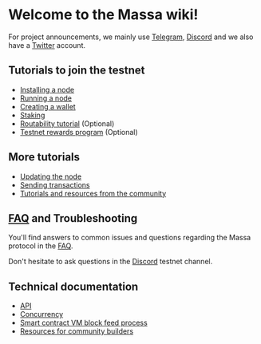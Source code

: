 # Welcome to the Massa wiki!

For project announcements, we mainly use
[Telegram](https://t.me/massanetwork), [Discord](https://discord.com/invite/massa) and we also have a [Twitter](https://twitter.com/MassaLabs) account.

## Tutorials to join the testnet

-   [Installing a node](install)
-   [Running a node](run)
-   [Creating a wallet](wallet)
-   [Staking](staking)
-   [Routability tutorial](routability) (Optional)
-   [Testnet rewards program](testnet_rules) (Optional)

## More tutorials

-   [Updating the node](update)
-   [Sending transactions](transaction)
-   [Tutorials and resources from the community](Community-Ressources)

## [FAQ](faq) and Troubleshooting

You'll find answers to common issues and questions regarding the Massa
protocol in the [FAQ](faq).

Don't hesitate to ask questions in the
[Discord](https://discord.com/invite/massa) testnet channel.

## Technical documentation

-   [API](api)
-   [Concurrency](concurrency)
-   [Smart contract VM block feed process](vm-block-feed)
-   [Resources for community builders](Dummy-network-generation)

